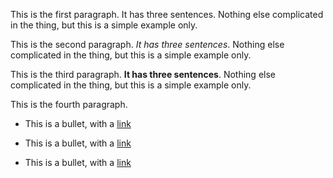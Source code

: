 This is the first paragraph. It has three sentences. Nothing else complicated in
the thing, but this is a simple example only.

This is the second paragraph. *It has three sentences*. Nothing else complicated in
the thing, but this is a simple example only.

This is the third paragraph. **It has three sentences**. Nothing else complicated in
the thing, but this is a simple example only.

This is the fourth paragraph.

- This is a bullet, with a [link](http://google.com)

- This is a bullet, with a [link](http://wired.com)

- This is a bullet, with a [link](http://google.com)

